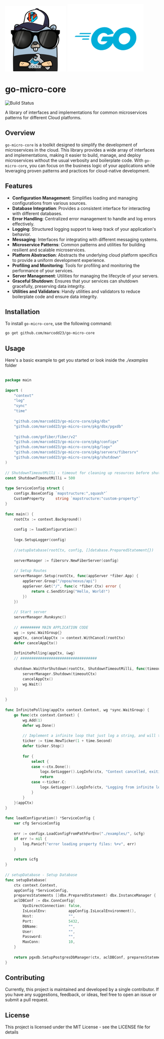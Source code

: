 
<div>
    <img src="logos/logo1.png" alt="Description" width="200" style="margin-top: 20px; margin-bottom: 0px; margin-left: 0px;"/>
    <img src="logos/go.png" alt="Description" width="250" style="margin-top: 20px; margin-bottom: 0px; margin-left: 0px;"/>
</div>

# go-micro-core
![Build Status](https://github.com/marcodd23/go-micro-core/actions/workflows/on-pr-merged.yaml/badge.svg)


A library of interfaces and implementations for common microservices patterns for different Cloud platforms.

## Overview

`go-micro-core` is a toolkit designed to simplify the development of microservices in the cloud. This library provides a wide array of interfaces and implementations, making it easier to build, manage, and deploy microservices without the usual verbosity and boilerplate code. With `go-micro-core`, you can focus on the business logic of your applications while leveraging proven patterns and practices for cloud-native development.

## Features

- **Configuration Management**: Simplifies loading and managing configurations from various sources.
- **Database Integration**: Provides a consistent interface for interacting with different databases.
- **Error Handling**: Centralized error management to handle and log errors effectively.
- **Logging**: Structured logging support to keep track of your application's behavior.
- **Messaging**: Interfaces for integrating with different messaging systems.
- **Microservice Patterns**: Common patterns and utilities for building resilient and scalable microservices.
- **Platform Abstraction**: Abstracts the underlying cloud platform specifics to provide a uniform development experience.
- **Profiling and Monitoring**: Tools for profiling and monitoring the performance of your services.
- **Server Management**: Utilities for managing the lifecycle of your servers.
- **Graceful Shutdown**: Ensures that your services can shutdown gracefully, preserving data integrity.
- **Utilities and Validators**: Handy utilities and validators to reduce boilerplate code and ensure data integrity.

## Installation

To install `go-micro-core`, use the following command:

```sh
go get github.com/marcodd23/go-micro-core
```


## Usage
Here's a basic example to get you started or look inside the *./examples* folder

```go

package main

import (
	"context"
	"log"
	"sync"
	"time"

	"github.com/marcodd23/go-micro-core/pkg/dbx"
	"github.com/marcodd23/go-micro-core/pkg/dbx/pgxdb"

	"github.com/gofiber/fiber/v2"
	"github.com/marcodd23/go-micro-core/pkg/configx"
	"github.com/marcodd23/go-micro-core/pkg/logx"
	"github.com/marcodd23/go-micro-core/pkg/serverx/fibersrv"
	"github.com/marcodd23/go-micro-core/pkg/shutdown"
)

// ShutdownTimeoutMilli - timeout for cleaning up resources before shutting down the server.
const ShutdownTimeoutMilli = 500

type ServiceConfig struct {
	configx.BaseConfig `mapstructure:",squash"`
	CustomProperty     string `mapstructure:"custom-property"`
}

func main() {
	rootCtx := context.Background()

	config := loadConfiguration()

	logx.SetupLogger(config)

	//setupDatabase(rootCtx, config, []database.PreparedStatement{})

	serverManager := fibersrv.NewFiberServer(config)

	// Setup Routes
	serverManager.Setup(rootCtx, func(appServer *fiber.App) {
		appServer.Group("/opoa/nexus/api")
		appServer.Get("/", func(c *fiber.Ctx) error {
			return c.SendString("Hello, World!")
		})
	})

	// Start server
	serverManager.RunAsync()

	// ######### MAIN APPLICATION CODE
	wg := sync.WaitGroup{}
	appCtx, cancelAppCtx := context.WithCancel(rootCtx)
	defer cancelAppCtx()

	InfinitePolling(appCtx, &wg)
	// ###################################

	shutdown.WaitForShutdown(rootCtx, ShutdownTimeoutMilli, func(timeoutCtx context.Context) {
		serverManager.Shutdown(timeoutCtx)
		cancelAppCtx()
		wg.Wait()
	})

}

func InfinitePolling(appCtx context.Context, wg *sync.WaitGroup) {
	go func(ctx context.Context) {
		wg.Add(1)
		defer wg.Done()

		// Implement a infinite loop that just log a string, and will terminate only if the context is cancelled
		ticker := time.NewTicker(1 + time.Second)
		defer ticker.Stop()

		for {
			select {
			case <-ctx.Done():
				logx.GetLogger().LogInfo(ctx, "Context cancelled, exiting goroutine")
				return
			case <-ticker.C:
				logx.GetLogger().LogInfo(ctx, "Logging from infinite loop...")
			}
		}
	}(appCtx)
}

func loadConfiguration() *ServiceConfig {
	var cfg ServiceConfig

	err := configx.LoadConfigFromPathForEnv("./examples/", &cfg)
	if err != nil {
		log.Panicf("error loading property files: %+v", err)
	}

	return &cfg
}

// setupDatabase - Setup Database
func setupDatabase(
	ctx context.Context,
	appConfig *ServiceConfig,
	preparesStatements []dbx.PreparedStatement) dbx.InstanceManager {
	aclDBConf := dbx.ConnConfig{
		VpcDirectConnection: false,
		IsLocalEnv:          appConfig.IsLocalEnvironment(),
		Host:                "",
		Port:                5432,
		DBName:              "",
		User:                "",
		Password:            "",
		MaxConn:             10,
	}

	return pgxdb.SetupPostgresDbManager(ctx, aclDBConf, preparesStatements...)
}

```

## Contributing
Currently, this project is maintained and developed by a single contributor. If you have any suggestions, feedback, or ideas, feel free to open an issue or submit a pull request.

## License
This project is licensed under the MIT License - see the LICENSE file for details

